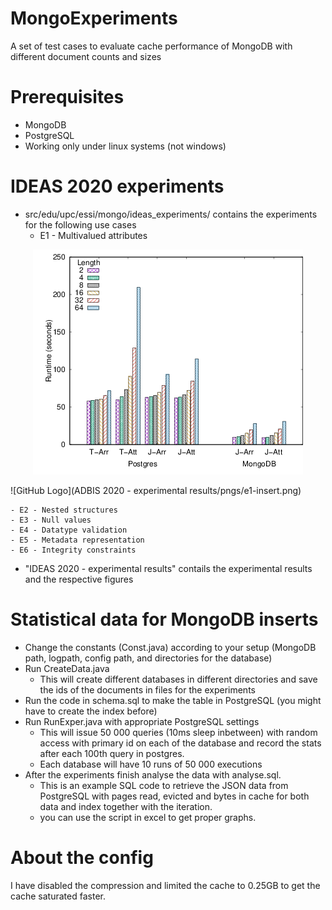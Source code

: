 # MongoExperiments

A set of test cases to evaluate cache performance of MongoDB with different document counts and sizes

# Prerequisites

  - MongoDB
  - PostgreSQL 
  - Working only under linux systems (not windows)
  
# IDEAS 2020 experiments
  - src/edu/upc/essi/mongo/ideas_experiments/ contains the experiments for the following use cases
    - E1 - Multivalued attributes
    
<p align="center"><img src="./ADBIS 2020 - experimental results/pngs/e1-insert.png" alt="E1-insert" title="Insert"/></p>

![GitHub Logo](ADBIS 2020 - experimental results/pngs/e1-insert.png)

    - E2 - Nested structures
    - E3 - Null values
    - E4 - Datatype validation
    - E5 - Metadata representation
    - E6 - Integrity constraints
  - "IDEAS 2020 - experimental results" contails the experimental results and the respective figures

# Statistical data for MongoDB inserts
 - Change the constants (Const.java) according to your setup (MongoDB path, logpath, config path, and directories for the database)
 - Run CreateData.java 
      * This will create different databases in different directories and save the ids of the documents in files for the experiments
- Run the code in schema.sql to make the table in PostgreSQL (you might have to create the index before)
- Run RunExper.java with appropriate PostgreSQL settings
  *  This will issue 50 000 queries (10ms sleep inbetween) with random access with primary id on each of the database and record the stats after each 100th query in postgres.
  *  Each database will have 10 runs of 50 000 executions
- After the experiments finish analyse the data with analyse.sql.
  *  This is an example SQL code to retrieve the JSON data from PostgreSQL with pages read, evicted and bytes in cache for both data and index together with the iteration.
  *  you can use the script in excel to get proper graphs.
              
# About the config

I have disabled the compression and limited the cache to 0.25GB to get the cache saturated faster.
